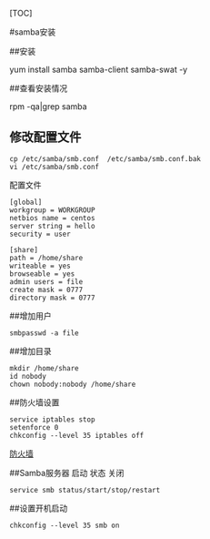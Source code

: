 [TOC]

#samba安装

##安装

yum install samba samba-client samba-swat -y

##查看安装情况

rpm -qa|grep samba

## 修改配置文件
	
	cp /etc/samba/smb.conf  /etc/samba/smb.conf.bak
	vi /etc/samba/smb.conf

配置文件

	[global]
	workgroup = WORKGROUP
	netbios name = centos
	server string = hello
	security = user

	[share]
	path = /home/share
	writeable = yes
	browseable = yes
	admin users = file
	create mask = 0777
	directory mask = 0777
                                    

##增加用户

	smbpasswd -a file

##增加目录

	mkdir /home/share
	id nobody
	chown nobody:nobody /home/share

##防火墙设置

	service iptables stop
	setenforce 0
	chkconfig --level 35 iptables off
[防火墙](../01.问题总结/01.centos常见问题汇总.md)

##Samba服务器 启动 状态 关闭

	service smb status/start/stop/restart

##设置开机启动

	chkconfig --level 35 smb on